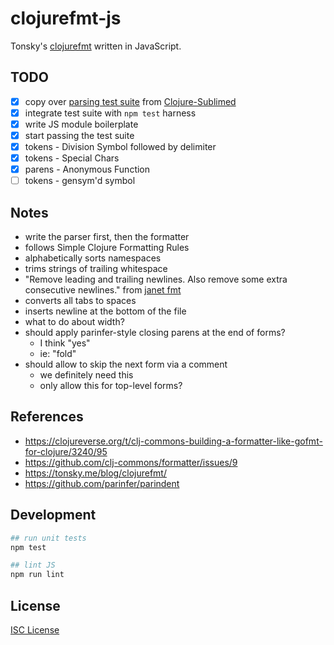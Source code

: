 # clojurefmt-js

Tonsky's [clojurefmt](https://tonsky.me/blog/clojurefmt/) written in JavaScript.

## TODO

- [x] copy over [parsing test suite](https://github.com/tonsky/Clojure-Sublimed/tree/master/test_parser) from [Clojure-Sublimed](https://github.com/tonsky/Clojure-Sublimed)
- [x] integrate test suite with `npm test` harness
- [x] write JS module boilerplate
- [x] start passing the test suite
- [x] tokens - Division Symbol followed by delimiter
- [x] tokens - Special Chars
- [x] parens - Anonymous Function
- [ ] tokens - gensym'd symbol

## Notes

- write the parser first, then the formatter
- follows Simple Clojure Formatting Rules
- alphabetically sorts namespaces
- trims strings of trailing whitespace
- "Remove leading and trailing newlines. Also remove some extra consecutive newlines." from [janet fmt]
- converts all tabs to spaces
- inserts newline at the bottom of the file
- what to do about width?
- should apply parinfer-style closing parens at the end of forms?
  - I think "yes"
  - ie: "fold"
- should allow to skip the next form via a comment
  - we definitely need this
  - only allow this for top-level forms?

[janet fmt]:https://raw.githubusercontent.com/janet-lang/spork/master/spork/fmt.janet

## References

- https://clojureverse.org/t/clj-commons-building-a-formatter-like-gofmt-for-clojure/3240/95
- https://github.com/clj-commons/formatter/issues/9
- https://tonsky.me/blog/clojurefmt/
- https://github.com/parinfer/parindent

## Development

```sh
## run unit tests
npm test

## lint JS
npm run lint
```

## License

[ISC License](LICENSE.md)
